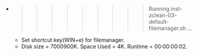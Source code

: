 * >>>>>>>>> Running inst-zclean-03-default-filemanager.sh ...
  * Set shortcut key(WIN+e) for filemanager.
  * Disk size = 7000900K. Space Used = 4K. Runtime = 00:00:00:02.

